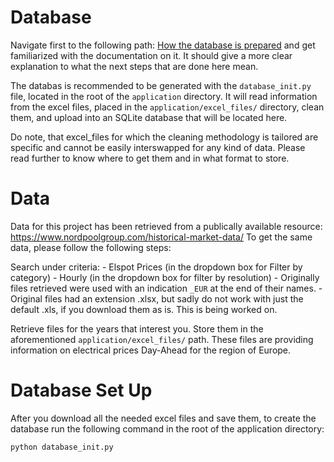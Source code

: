 # Database

Navigate first to the following path: [How the database is prepared](https://github.com/Si-ja/Dashboard-Python/blob/main/application/config_handlers/db_management/README.md) and get familiarized with the documentation on it. It should give a more clear explanation to what the next steps that are done here mean.

The databas is recommended to be generated with the `database_init.py` file, located in the root of the `application` directory. It will read information from the excel files, placed in the `application/excel_files/` directory, clean them, and upload into an SQLite database that will be located here. 

Do note, that excel_files for which the cleaning methodology is tailored are specific and cannot be easily interswapped for any kind of data. Please read further to know where to get them and in what format to store.

# Data

Data for this project has been retrieved from a publically available resource: https://www.nordpoolgroup.com/historical-market-data/ To get the same data, please follow the following steps:

Search under criteria:
    - Elspot Prices (in the dropdown box for Filter by category)
    - Hourly        (in the dropdown box for filter by resolution)
        - Originally files retrieved were used with an indication `_EUR` at the end of their names.
        - Original files had an extension .xlsx, but sadly do not work with just the default .xls, if you download them as is. This is being worked on.

Retrieve files for the years that interest you. Store them in the aforementioned `application/excel_files/` path. These files are providing information on electrical prices Day-Ahead for the region of Europe.

# Database Set Up

After you download all the needed excel files and save them, to create the database run the following command in the root of the application directory:

```shell
python database_init.py
```

